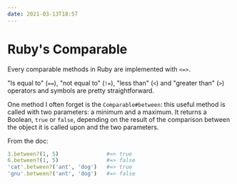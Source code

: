```yaml
---
date: 2021-03-13T18:57
---
```


# Ruby's Comparable

Every comparable methods in Ruby are implemented with `<=>`.

"Is equal to" (`==`), "not equal to" (`!=`), "less than" (`<`) and "greater
than" (`>`) operators and symbols are pretty straightforward.

One method I often forget is the `Comparable#between`: this useful method is
called with two parameters: a minimum and a maximum. It returns a Boolean,
`true` or `false`, depending on the result of the comparison between the object
it is called upon and the two parameters.

From the doc:

```ruby
3.between?(1, 5)               #=> true
6.between?(1, 5)               #=> false
'cat'.between?('ant', 'dog')   #=> true
'gnu'.between?('ant', 'dog')   #=> false
```

